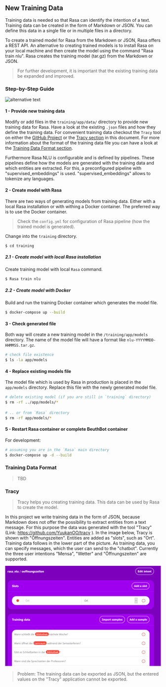 ## New Training Data

Training data is needed so that Rasa can identify the intention of a text. Training data can be created in the form of Markdown or JSON. You can define this data in a single file or in multiple files in a directory. 

To create a trained model for Rasa from the Markdown or JSON, Rasa offers a REST API. An alternative to creating trained models is to install Rasa on your local machine and then create the model using the command "Rasa train nlu". Rasa creates the training model (tar.gz) from the Markdown or JSON.

> For further development, it is important that the existing training data be expanded and improved.

### Step-by-Step Guide

![alternative text](http://www.plantuml.com/plantuml/proxy?cache=no&src=https://raw.githubusercontent.com/beuthbot/rasa/master/.documentation/uml/training.txt)

#### 1 -  Provide new training data

Modify or add files in the `training/app/data/` directory to provide new training data for Rasa. Have a look at the existing `.json` files and how they define the training data. For convenient training data checkout the `Tracy` tool on either the [GitHub Project](https://github.com/YuukanOO/tracy) or the [Tracy section](#tracy) in this document. For more information about the format of the training data file you can have a look at the [Training Data Format section](#Training-Data-Format).

Furthermore Rasa NLU is configurable and is defined by pipelines. These pipelines define how the models are generated with the training data and which entities are extracted. For this, a preconfigured pipeline with "supervised_embeddings" is used. "supervised_embeddings" allows to tokenize any languages.

#### 2 - Create  model with Rasa

There are two ways of generating models from training data. Either with a local Rasa installation or with withing a Docker container. The preferred way is to use the Docker container.

> Check the `config.yml` for configuration of Rasa pipeline (how the trained model is generated).

Change into the `training` directory.

```bash
$ cd training
```

##### 2.1 - Create model with local Rasa installation

Create training model with local `Rasa` command.

```bash
$ Rasa train nlu
```

##### 2.2 - Create model with Docker

Build and run the training Docker container which generates the model file.

```bash
$ docker-compose up --build
```

#### 3 - Check generated file

Both way will create a new training model in the `/training/app/models` directory. The name of the  model file will have a format like `nlu-YYYYMMDD-HHMMSS.tar.gz`.

```bash
# check file existence
$ ls -la app/models
```

#### 4 - Replace existing models file

The model file which is used by Rasa in production is placed in the `app/models` directory. Replace this file with the newly generated model file.

```bash
# delete existing model (if you are still in `training` directory)
$ rm -rf ../app/models/*

# .. or from `Rasa` directory
$ rm -rf app/models/*
```

#### 5 - Restart Rasa container or complete BeuthBot container

For development:

```bash
# assuming you are in the `Rasa` main directory
$ docker-compose up -d --build
```

### Training Data Format

> TBD

### Tracy

> Tracy helps you creating training data. This data can be used by Rasa to create the model.

In this project we write training data in the form of JSON, because Markdown does not offer the possibility to extract entities from a text message. For this purpose the data was generated with the tool "Tracy" (Link: https://github.com/YuukanOO/tracy ). In the image below, Tracy is shown with "Öffnungszeiten". Entities are added as "slots", such as "Ort". Training data follows in the lower part of the picture. As training data, you can specify messages, which the user can send to the "chatbot". Currently the three user intentions "Mensa", "Wetter" and "Öffnungszeiten" are supported.

![Icon](.documentation/TracyExample.png "Icon")

> Problem: The training data can be exported as JSON, but the entered values on the "Tracy" application cannot be exported.
